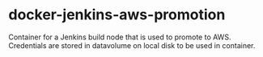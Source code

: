 # docker-jenkins-aws-promotion
Container for a Jenkins build node that is used to promote to AWS.  Credentials are stored in datavolume on local disk to be used in container.

